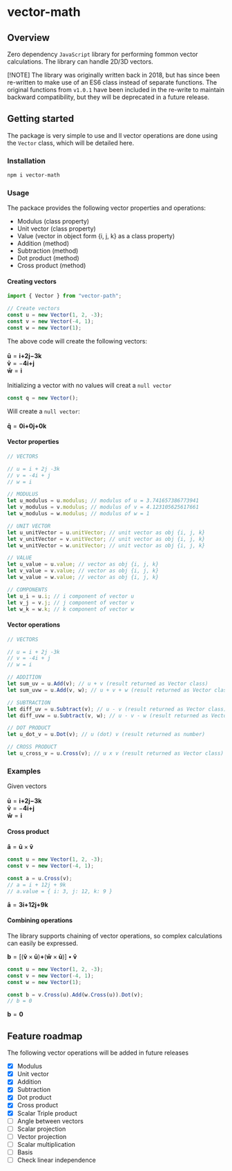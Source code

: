 # vector-math

## Overview

Zero dependency `JavaScript` library for performing fommon vector calculations. The library can handle 2D/3D vectors.

[!NOTE]
The library was originally written back in 2018, but has since been re-written to make use of an ES6 class instead of separate functions. The original functions from `v1.0.1` have been included in the re-write to maintain backward compatibility, but they will be deprecated in a future release.

## Getting started

The package is very simple to use and ll vector operations are done using the `Vector` class, which will be detailed here.

### Installation

```bash
npm i vector-math
```

### Usage

The packace provides the following vector properties and operations:

- Modulus (class property)
- Unit vector (class property)
- Value (vector in object form {i, j, k} as a class property)
- Addition (method)
- Subtraction (method)
- Dot product (method)
- Cross product (method)

#### Creating vectors

```javascript
import { Vector } from "vector-path";

// Create vectors
const u = new Vector(1, 2, -3);
const v = new Vector(-4, 1);
const w = new Vector(1);
```

The above code will create the following vectors:
<br>
<br>
$\mathbf{\bar{u}}=\mathbf{i}\mathbf{+}\mathbf{2j}\mathbf{-}\mathbf{3k}$
<br>
$\mathbf{\bar{v}}=-\mathbf{4i}\mathbf{+}\mathbf{j}$
<br>
$\mathbf{\bar{w}}=\mathbf{i}$
<br>
<br>
Initializing a vector with no values will creat a `null vector`
<br>

```javascript
const q = new Vector();
```

Will create a `null vector`:
<br>
<br>
$\mathbf{\bar{q}}=\mathbf{0i}\mathbf{+}\mathbf{0j}\mathbf{+}\mathbf{0k}$
<br>

#### Vector properties

```javascript
// VECTORS

// u = i + 2j -3k
// v = -4i + j
// w = i

// MODULUS
let u_modulus = u.modulus; // modulus of u = 3.741657386773941
let v_modulus = v.modulus; // modulus of v = 4.123105625617661
let w_modulus = w.modulus; // modulus of w = 1

// UNIT VECTOR
let u_unitVector = u.unitVector; // unit vector as obj {i, j, k}
let v_unitVector = v.unitVector; // unit vector as obj {i, j, k}
let w_unitVector = w.unitVector; // unit vector as obj {i, j, k}

// VALUE
let u_value = u.value; // vector as obj {i, j, k}
let v_value = v.value; // vector as obj {i, j, k}
let w_value = w.value; // vector as obj {i, j, k}

// COMPONENTS
let u_i = u.i; // i component of vector u
let v_j = v.j; // j component of vector v
let w_k = w.k; // k component of vector w
```

#### Vector operations

```javascript
// VECTORS

// u = i + 2j -3k
// v = -4i + j
// w = i

// ADDITION
let sum_uv = u.Add(v); // u + v (result returned as Vector class)
let sum_uvw = u.Add(v, w); // u + v + w (result returned as Vector class)

// SUBTRACTION
let diff_uv = u.Subtract(v); // u - v (result returned as Vector class)
let diff_uvw = u.Subtract(v, w); // u - v - w (result returned as Vector class)

// DOT PRODUCT
let u_dot_v = u.Dot(v); // u (dot) v (result returned as number)

// CROSS PRODUCT
let u_cross_v = u.Cross(v); // u x v (result returned as Vector class)
```

### Examples

Given vectors
<br>
<br>
$\mathbf{\bar{u}}=\mathbf{i}\mathbf{+}\mathbf{2j}\mathbf{-}\mathbf{3k}$
<br>
$\mathbf{\bar{v}}=-\mathbf{4i}\mathbf{+}\mathbf{j}$
<br>
$\mathbf{\bar{w}}=\mathbf{i}$
<br>

#### Cross product

$\mathbf{\bar{a}}=\mathbf{\bar{u}}\times\mathbf{\bar{v}}$

```javascript
const u = new Vector(1, 2, -3);
const v = new Vector(-4, 1);

const a = u.Cross(v);
// a = i + 12j + 9k
// a.value = { i: 3, j: 12, k: 9 }
```

$\mathbf{\bar{a}}=\mathbf{3i}\mathbf{+}\mathbf{12j}\mathbf{+}\mathbf{9k}$

#### Combining operations

The library supports chaining of vector operations, so complex calculations can easily be expressed.

$\mathbf{b}=[(\mathbf{\bar{v}}\times\mathbf{\bar{u}})\mathbf{+}(\mathbf{\bar{w}}\times\mathbf{\bar{u}})]\bullet\mathbf{\bar{v}}$

```javascript
const u = new Vector(1, 2, -3);
const v = new Vector(-4, 1);
const w = new Vector(1);

const b = v.Cross(u).Add(w.Cross(u)).Dot(v);
// b = 0
```

$\mathbf{b}=\mathbf{0}$

## Feature roadmap

The following vector operations will be added in future releases

- [x] Modulus
- [x] Unit vector
- [x] Addition
- [x] Subtraction
- [x] Dot product
- [x] Cross product
- [x] Scalar Triple product
- [ ] Angle between vectors
- [ ] Scalar projection
- [ ] Vector projection
- [ ] Scalar multiplication
- [ ] Basis
- [ ] Check linear independence
